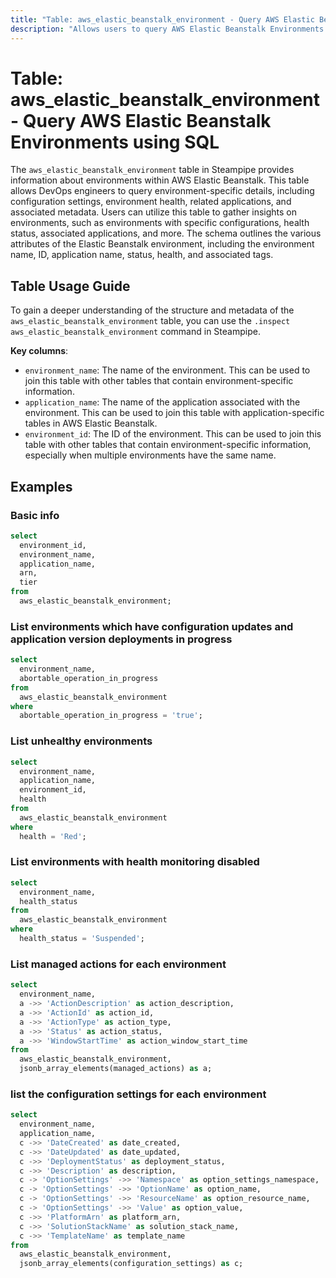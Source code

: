 ```yaml
---
title: "Table: aws_elastic_beanstalk_environment - Query AWS Elastic Beanstalk Environments using SQL"
description: "Allows users to query AWS Elastic Beanstalk Environments to gain insights into their configuration, status, health, related applications, and other metadata."
---
```


# Table: aws_elastic_beanstalk_environment - Query AWS Elastic Beanstalk Environments using SQL

The `aws_elastic_beanstalk_environment` table in Steampipe provides information about environments within AWS Elastic Beanstalk. This table allows DevOps engineers to query environment-specific details, including configuration settings, environment health, related applications, and associated metadata. Users can utilize this table to gather insights on environments, such as environments with specific configurations, health status, associated applications, and more. The schema outlines the various attributes of the Elastic Beanstalk environment, including the environment name, ID, application name, status, health, and associated tags.

## Table Usage Guide

To gain a deeper understanding of the structure and metadata of the `aws_elastic_beanstalk_environment` table, you can use the `.inspect aws_elastic_beanstalk_environment` command in Steampipe.

**Key columns**:

- `environment_name`: The name of the environment. This can be used to join this table with other tables that contain environment-specific information.
- `application_name`: The name of the application associated with the environment. This can be used to join this table with application-specific tables in AWS Elastic Beanstalk.
- `environment_id`: The ID of the environment. This can be used to join this table with other tables that contain environment-specific information, especially when multiple environments have the same name.

## Examples

### Basic info

```sql
select
  environment_id,
  environment_name,
  application_name,
  arn,
  tier
from
  aws_elastic_beanstalk_environment;
```

### List environments which have configuration updates and application version deployments in progress

```sql
select
  environment_name,
  abortable_operation_in_progress
from
  aws_elastic_beanstalk_environment
where
  abortable_operation_in_progress = 'true';
```

### List unhealthy environments

```sql
select
  environment_name,
  application_name,
  environment_id,
  health
from
  aws_elastic_beanstalk_environment
where
  health = 'Red';
```

### List environments with health monitoring disabled

```sql
select
  environment_name,
  health_status
from
  aws_elastic_beanstalk_environment
where
  health_status = 'Suspended';
```

### List managed actions for each environment

```sql
select
  environment_name,
  a ->> 'ActionDescription' as action_description,
  a ->> 'ActionId' as action_id,
  a ->> 'ActionType' as action_type,
  a ->> 'Status' as action_status,
  a ->> 'WindowStartTime' as action_window_start_time
from
  aws_elastic_beanstalk_environment,
  jsonb_array_elements(managed_actions) as a;
```

### list the configuration settings for each environment

```sql
select
  environment_name,
  application_name,
  c ->> 'DateCreated' as date_created,
  c ->> 'DateUpdated' as date_updated,
  c ->> 'DeploymentStatus' as deployment_status,
  c ->> 'Description' as description,
  c -> 'OptionSettings' ->> 'Namespace' as option_settings_namespace,
  c -> 'OptionSettings' ->> 'OptionName' as option_name,
  c -> 'OptionSettings' ->> 'ResourceName' as option_resource_name,
  c -> 'OptionSettings' ->> 'Value' as option_value,
  c ->> 'PlatformArn' as platform_arn,
  c ->> 'SolutionStackName' as solution_stack_name,
  c ->> 'TemplateName' as template_name
from
  aws_elastic_beanstalk_environment,
  jsonb_array_elements(configuration_settings) as c;
```